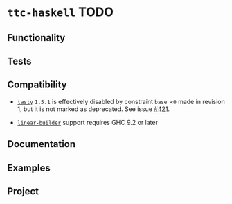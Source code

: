 # `ttc-haskell` TODO

## Functionality

## Tests

## Compatibility

* [`tasty`](https://hackage.haskell.org/package/tasty)
  `1.5.1` is effectively disabled by constraint `base <0` made in revision 1,
  but it is not marked as deprecated.  See issue
  [#421](https://github.com/UnkindPartition/tasty/issues/421).

* [`linear-builder`](https://github.com/Bodigrim/linear-builder)
  support requires GHC 9.2 or later

## Documentation

## Examples

## Project

